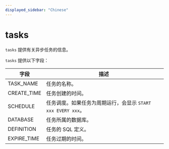 ```yaml
---
displayed_sidebar: "Chinese"
---
```


# tasks

`tasks` 提供有关异步任务的信息。

`tasks` 提供以下字段：

| **字段**    | **描述**                                                     |
| ----------- | ------------------------------------------------------------ |
| TASK_NAME   | 任务的名称。                                                 |
| CREATE_TIME | 任务创建的时间。                                             |
| SCHEDULE    | 任务调度。如果任务为周期运行，会显示 `START xxx EVERY xxx`。 |
| DATABASE    | 任务所属的数据库。                                           |
| DEFINITION  | 任务的 SQL 定义。                                            |
| EXPIRE_TIME | 任务过期的时间。                                             |
